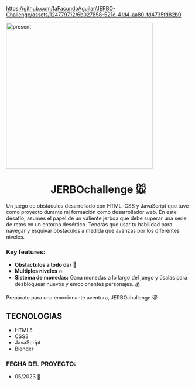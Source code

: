 https://github.com/faFacundoAguilar/JERBO-Challenge/assets/124779712/6b027858-521c-41d4-aa80-fd4735fd82b0

<img src="https://github.com/user-attachments/assets/e50e28e2-9e6a-4f71-8d00-6868d5424085" alt="present" width="400" hight="400" position="center"/>

<h1 align="center">JERBOchallenge 🐭</h1>
Un juego de obstáculos desarrollado con HTML, CSS y JavaScript que tuve como proyecto durante mi formación como desarrollador web. En este desafío, asumes el papel de un valiente jerboa que debe superar una serie de retos en un entorno desértico. Tendrás que usar tu habilidad para navegar y esquivar obstáculos a medida que avanzas por los diferentes niveles.

### Key features:
- **Obstactulos a todo dar** 🚀
- **Multiples niveles** 🔥
- **Sistema de monedas:** Gana monedas a lo largo del juego y úsalas para desbloquear nuevos y emocionantes personajes. 💰

Prepárate para una emocionante aventura, JERBOchallenge 🐭
## TECNOLOGIAS
- HTML5
- CSS3
- JavaScript
- Blender

### FECHA DEL PROYECTO:
- 05/2023 📅
